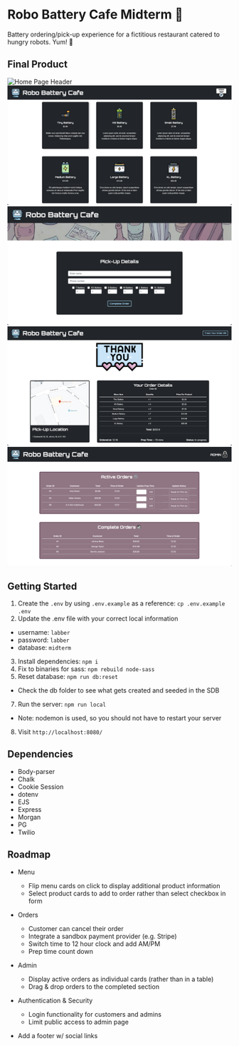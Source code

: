 Robo Battery Cafe Midterm 🤖
=========

Battery ordering/pick-up experience for a fictitious restaurant catered to hungry robots. Yum! 🔋

## Final Product

![Home Page Header](public/docs/header.png?raw=true "Header")
![Home Page Menu](public/docs/menu.png?raw=true "Menu")
![Order Form](public/docs/orderForm.png?raw=true "Order Form")
![Track Order Page](public/docs/trackOrder.png?raw=true "Track Order")
![Admin Page](public/docs/admin.png?raw=true "Admin")

## Getting Started

1. Create the `.env` by using `.env.example` as a reference: `cp .env.example .env`
2. Update the .env file with your correct local information 
  - username: `labber` 
  - password: `labber` 
  - database: `midterm`
3. Install dependencies: `npm i`
4. Fix to binaries for sass: `npm rebuild node-sass`
5. Reset database: `npm run db:reset`
  - Check the db folder to see what gets created and seeded in the SDB
7. Run the server: `npm run local`
  - Note: nodemon is used, so you should not have to restart your server
8. Visit `http://localhost:8080/`

## Dependencies

* Body-parser
* Chalk
* Cookie Session
* dotenv
* EJS
* Express
* Morgan
* PG
* Twilio

## Roadmap

- Menu 
  * Flip menu cards on click to display additional product information
  * Select product cards to add to order rather than select checkbox in form

- Orders
  * Customer can cancel their order
  * Integrate a sandbox payment provider (e.g. Stripe)
  * Switch time to 12 hour clock and add AM/PM
  * Prep time count down

- Admin
  * Display active orders as individual cards (rather than in a table)
  * Drag & drop orders to the completed section

- Authentication & Security
  * Login functionality for customers and admins
  * Limit public access to admin page

- Add a footer w/ social links

